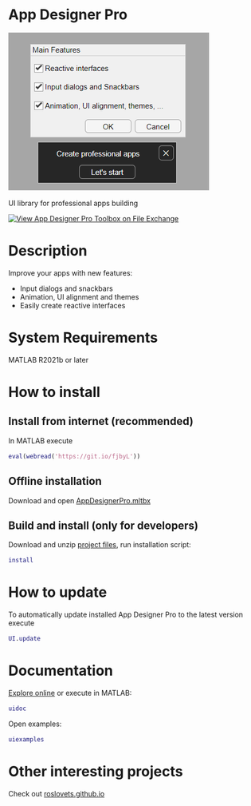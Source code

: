 # App Designer Pro

![screenshot](main/images/screenshot1.png)

UI library for professional apps building

[![View App Designer Pro Toolbox on File Exchange](https://www.mathworks.com/matlabcentral/images/matlab-file-exchange.svg)](https://www.mathworks.com/matlabcentral/fileexchange/73407)

# Description

Improve your apps with new features:
- Input dialogs and snackbars
- Animation, UI alignment and themes
- Easily create reactive interfaces

# System Requirements

MATLAB R2021b or later

# How to install

## Install from internet (recommended)

In MATLAB execute
```MATLAB
eval(webread('https://git.io/fjbyL'))
```

## Offline installation
Download and open [AppDesignerPro.mltbx](https://roslovets.github.io/ghbin/#roslovets/AppDesignerPro#AppDesignerPro.mltbx)

## Build and install (only for developers)

Download and unzip [project files](https://github.com/roslovets/AppDesignerPro/archive/master.zip), run installation script:
```MATLAB
install
```

# How to update

To automatically update installed App Designer Pro to the latest version execute
```MATLAB
UI.update
```

# Documentation

[Explore online](https://github.com/roslovets/AppDesignerPro/blob/master/doc/GettingStarted.pdf) or execute in MATLAB:
```MATLAB
uidoc
```
Open examples:
```MATLAB
uiexamples
```

# Other interesting projects

Check out [roslovets.github.io](https://roslovets.github.io)
